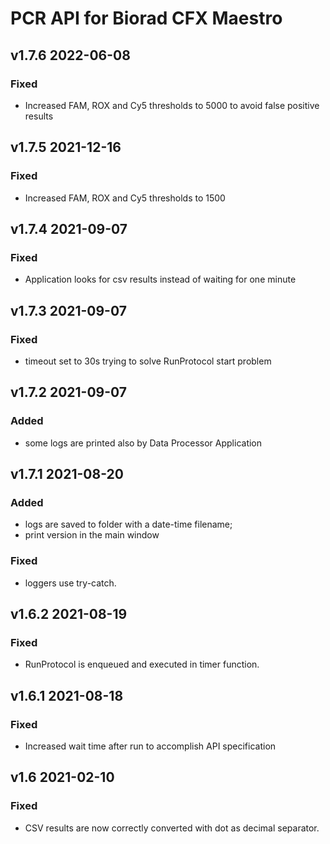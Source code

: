 # PCR API for Biorad CFX Maestro

## v1.7.6 2022-06-08
### Fixed
- Increased FAM, ROX and Cy5 thresholds to 5000 to avoid false positive results

## v1.7.5 2021-12-16
### Fixed
- Increased FAM, ROX and Cy5 thresholds to 1500

## v1.7.4 2021-09-07
### Fixed
- Application looks for csv results instead of waiting for one minute

## v1.7.3 2021-09-07
### Fixed
- timeout set to 30s trying to solve RunProtocol start problem

## v1.7.2 2021-09-07
### Added
- some logs are printed also by Data Processor Application

## v1.7.1 2021-08-20
### Added
- logs are saved to folder with a date-time filename;
- print version in the main window

### Fixed
- loggers use try-catch.

## v1.6.2 2021-08-19
### Fixed
- RunProtocol is enqueued and executed in timer function.

## v1.6.1 2021-08-18
### Fixed
- Increased wait time after run to accomplish API specification

## v1.6 2021-02-10
### Fixed
- CSV results are now correctly converted with dot as decimal separator.